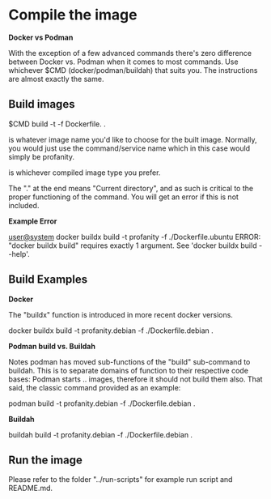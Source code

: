 # Compile the image

**Docker vs Podman**

With the exception of a few advanced commands there's zero difference between Docker vs. 
Podman when it comes to most commands. Use whichever $CMD (docker/podman/buildah) that
suits you. The instructions are almost exactly the same. 

## Build images

$CMD build -t <NAME> -f Dockerfile.<version> .

<NAME> is whatever image name you'd like to choose for the built image. Normally, you
would just use the command/service name which in this case would simply be profanity.

<version> is whichever compiled image type you prefer.

The "." at the end means "Current directory", and as such is critical to the proper
functioning of the command. You will get an error if this is not included.

**Example Error**

<user@system> docker buildx build -t profanity -f ./Dockerfile.ubuntu 
ERROR: "docker buildx build" requires exactly 1 argument.
See 'docker buildx build --help'.

## Build Examples

**Docker**

The "buildx" function is introduced in more recent docker versions.

docker buildx build -t profanity.debian -f ./Dockerfile.debian .

**Podman build vs. Buildah**

Notes 
	podman has moved sub-functions of the "build" sub-command to buildah. This is to
	separate domains of function to their respective code bases: Podman starts .. 
	images, therefore it should not build them also. That said, the classic command 
    provided as an example: 

podman build -t profanity.debian -f ./Dockerfile.debian .

**Buildah**

buildah build -t profanity.debian -f ./Dockerfile.debian .

## Run the image

Please refer to the folder "../run-scripts" for example run script and README.md.

